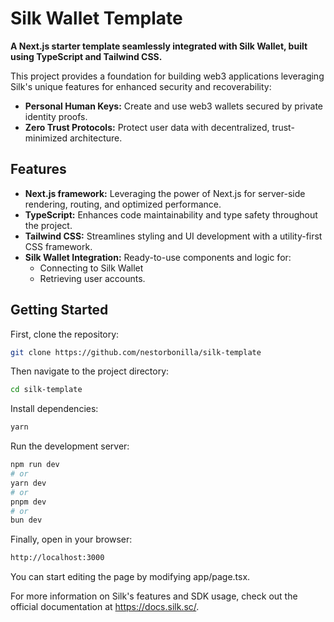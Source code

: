 # Silk Wallet Template

**A Next.js starter template seamlessly integrated with Silk Wallet, built using TypeScript and Tailwind CSS.**

This project provides a foundation for building web3 applications leveraging Silk's unique features for enhanced security and recoverability:

* **Personal Human Keys:** Create and use web3 wallets secured by private identity proofs.
* **Zero Trust Protocols:** Protect user data with decentralized, trust-minimized architecture.

## Features

* **Next.js framework:** Leveraging the power of Next.js for server-side rendering, routing, and optimized performance.
* **TypeScript:** Enhances code maintainability and type safety throughout the project.
* **Tailwind CSS:** Streamlines styling and UI development with a utility-first CSS framework.
* **Silk Wallet Integration:** Ready-to-use components and logic for:
  * Connecting to Silk Wallet
  * Retrieving user accounts.

## Getting Started

First, clone the repository:

```bash
git clone https://github.com/nestorbonilla/silk-template
```

Then navigate to the project directory:

```bash
cd silk-template
```

Install dependencies:

```bash
yarn
```

Run the development server:

```bash
npm run dev
# or
yarn dev
# or
pnpm dev
# or
bun dev
```

Finally, open in your browser:

```bash
http://localhost:3000
```

You can start editing the page by modifying app/page.tsx.

For more information on Silk's features and SDK usage, check out the official documentation at https://docs.silk.sc/.